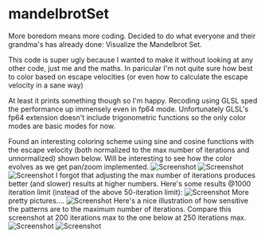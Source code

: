 # mandelbrotSet

More boredom means more coding. Decided to do what everyone and their grandma's has already done: Visualize the Mandelbrot Set. 

This code is super ugly because I wanted to make it without looking at any other code, just me and the maths. 
In paricular I'm not quite sure how best to color based on escape velocities (or even how to calculate the escape velocity in a sane way)

At least it prints something though so I'm happy. Recoding using GLSL sped the performance up immensely even in fp64 mode.
Unfortunately GLSL's fp64 extension doesn't include trigonometric functions so the only color modes are basic modes for now.

Found an interesting coloring scheme using sine and cosine functions with the escape velocity (both normalized to the max number of iterations and unnormalized) shown below. Will be interesting to see how the color evolves as we get pan/zoom implemented.
![Screenshot](https://i.imgur.com/VwPGoYX.png)
![Screenshot](https://i.imgur.com/AIPmvc6.png)
![Screenshot](https://i.imgur.com/w5i0v0U.png)
I forgot that adjusting the max number of iterations produces better (and slower) results at higher numbers. 
Here's some results @1000 iteration limit (instead of the above 50-iteration limit):
![Screenshot](https://i.imgur.com/ihgfHYO.png)
More pretty pictures....
![Screenshot](https://i.imgur.com/lah8sKX.png)
Here's a nice illustration of how sensitive the patterns are to the maximum number of iterations. 
Compare this screenshot at 200 iterations max to the one below at 250 iterations max.
![Screenshot](https://i.imgur.com/Zjo5xDg.png)
![Screenshot](https://i.imgur.com/gTjPZN8.png)

